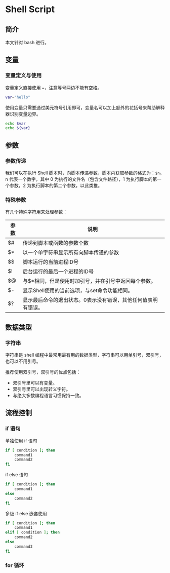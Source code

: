 # Shell Script

## 简介

本文针对 bash 进行。

## 变量

### 变量定义与使用

变量定义直接使用 `=`，注意等号两边不能有空格。

```bash
var="hello"
```

使用变量只需要通过美元符号引用即可，变量名可以加上额外的花括号来帮助解释器识别变量边界。

```bash
echo $var
echo ${var}
```

## 参数

### 参数传递

我们可以在执行 Shell 脚本时，向脚本传递参数，脚本内获取参数的格式为：`$n`。n 代表一个数字，其中 0 为执行的文件名（包含文件路径），1 为执行脚本的第一个参数，2 为执行脚本的第二个参数，以此类推。

### 特殊参数

有几个特殊字符用来处理参数：

| 参数 | 说明                                                         |
| ---- | ------------------------------------------------------------ |
| $#   | 传递到脚本或函数的参数个数                                   |
| $*   | 以一个单字符串显示所有向脚本传递的参数                       |
| $$   | 脚本运行的当前进程ID号                                       |
| $!   | 后台运行的最后一个进程的ID号                                 |
| $@   | 与$*相同，但是使用时加引号，并在引号中返回每个参数。         |
| $-   | 显示Shell使用的当前选项，与set命令功能相同。                 |
| $?   | 显示最后命令的退出状态。0表示没有错误，其他任何值表明有错误。 |

## 数据类型

### 字符串

字符串是 shell 编程中最常用最有用的数据类型，字符串可以用单引号，双引号，也可以不用引号。

推荐使用双引号，双引号的优点包括：

- 双引号里可以有变量。
- 双引号里可以出现转义字符。
- 与绝大多数编程语言习惯保持一致。

## 流程控制

### if 语句

单独使用 if 语句

```bash
if [ condition ]; then
	command1
	command2
fi
```

if else 语句

```bash
if [ condition ]; then
	command1
else
	command2
fi
```

多级 if else 嵌套使用

```bash
if [ condition ]; then
	command1
elif [ condition ]; then
	command2
else
	command3
fi
```



### for 循环

